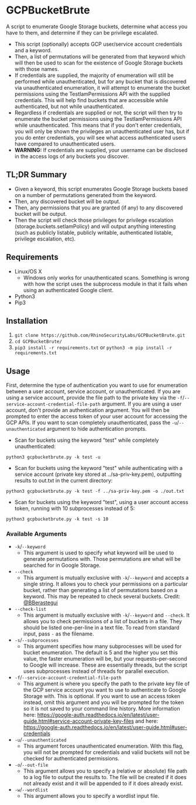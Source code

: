 ﻿# GCPBucketBrute

A script to enumerate Google Storage buckets, determine what access you have to them, and determine if they can be privilege escalated.

- This script (optionally) accepts GCP user/service account credentials and a keyword.
- Then, a list of permutations will be generated from that keyword which will then be used to scan for the existence of Google Storage buckets with those names.
- If credentials are supplied, the majority of enumeration will still be performed while unauthenticated, but for any bucket that is discovered via unauthenticated enumeration, it will attempt to enumerate the bucket permissions using the TestIamPermissions API with the supplied credentials. This will help find buckets that are accessible while authenticated, but not while unauthenticated.
- Regardless if credentials are supplied or not, the script will then try to enumerate the bucket permissions using the TestIamPermissions API while unauthenticated. This means that if you don't enter credentials, you will only be shown the privileges an unauthenticated user has, but if you do enter credentials, you will see what access authenticated users have compared to unauthenticated users.
- **WARNING:** If credentials are supplied, your username can be disclosed in the access logs of any buckets you discover.

## TL;DR Summary
- Given a keyword, this script enumerates Google Storage buckets based on a number of permutations generated from the keyword.
- Then, any discovered bucket will be output.
- Then, any permissions that you are granted (if any) to any discovered bucket will be output.
- Then the script will check those privileges for privilege escalation (storage.buckets.setIamPolicy) and will output anything interesting (such as publicly listable, publicly writable, authenticated listable, privilege escalation, etc).

## Requirements

- Linux/OS X
	- Windows only works for unauthenticated scans. Something is wrong with how the script uses the subprocess module in that it fails when using an authenticated Google client.
- Python3
- Pip3

## Installation

1. `git clone https://github.com/RhinoSecurityLabs/GCPBucketBrute.git`
2. `cd GCPBucketBrute/`
3. `pip3 install -r requirements.txt` or `python3 -m pip install -r requirements.txt`

## Usage

First, determine the type of authentication you want to use for enumeration between a user account, service account, or unauthenticated. If you are using a service account, provide the file path to the private key via the `-f`/`--service-account-credential-file-path` argument. If you are using a user account, don't provide an authentication argument. You will then be prompted to enter the access token of your user account for accessing the GCP APIs. If you want to scan completely unauthenticated, pass the `-u`/`--unauthenticated` argument to hide authentication prompts.

- Scan for buckets using the keyword "test" while completely unauthenticated:
```
python3 gcpbucketbrute.py -k test -u
```

- Scan for buckets using the keyword "test" while authenticating with a service account (private key stored at ../sa-priv-key.pem), outputting results to out.txt in the current directory:
```
python3 gcpbucketbrute.py -k test -f ../sa-priv-key.pem -o ./out.txt
```

- Scan for buckets using the keyword "test", using a user account access token, running with 10 subprocesses instead of 5:
```
python3 gcpbucketbrute.py -k test -s 10
```

### Available Arguments

- `-k`/`--keyword`
    - This argument is used to specify what keyword will be used to generate permutations with. Those permutations are what will be searched for in Google Storage.
- `--check`
    - This argument is mutually exclusive with `-k`/`--keyword` and accepts a single string. It allows you to check your permissions on a particular bucket, rather than generating a list of permutations based on a keyword. This may be repeated to check several buckets. Credit: [@BBerastegui](https://github.com/BBerastegui)
- `--check-list`
    - This argument is mutually exclusive with `-k`/`--keyword` and `--check`. It allows you to check permissions of a list of buckets in a file. They should be listed one-per-line in a text file. To read from standard input, pass `-` as the filename.
- `-s`/`--subprocesses`
    - This argument specifies how many subprocesses will be used for bucket enumeration. The default is 5 and the higher you set this value, the faster enumeration will be, but your requests-per-second to Google will increase. These are essentially threads, but the script uses subprocesses instead of threads for parallel execution.
- `-f`/`--service-account-credential-file-path`
    - This argument is where you specify the path to the private key file of the GCP service account you want to use to authenticate to Google Storage with. This is optional. If you want to use an access token instead, omit this argument and you will be prompted for the token so it is not saved to your command line history. More information here: https://google-auth.readthedocs.io/en/latest/user-guide.html#service-account-private-key-files and here: https://google-auth.readthedocs.io/en/latest/user-guide.html#user-credentials
- `-u`/`--unauthenticated`
    - This argument forces unauthenticated enumeration. With this flag, you will not be prompted for credentials and valid buckets will not be checked for authenticated permissions.
- `-o`/`--out-file`
    - This argument allows you to specify a (relative or absolute) file path to a log file to output the results to. The file will be created if it does not already exist and it will be appended to if it does already exist.
- `-w`/`--wordlist`
    - This argument allows you to specify a wordlist input file.
